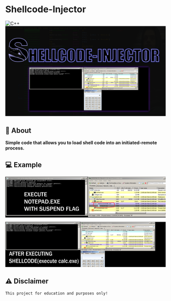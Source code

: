# Shellcode-Injector
![C++](https://img.shields.io/badge/Language-CSHARP-aqua?style=for-the-badge&logo=CPP)
![](logo.png)

## 📑 About
<b> Simple code that allows you to load shell code into an initiated-remote process.</b>

## 💻 Example
<p float="left" align="center">
  <img alt="screen" width="800" src="do_after.png">
</p> 

## ⚠️ Disclaimer
```
This project for education and purposes only!
```

